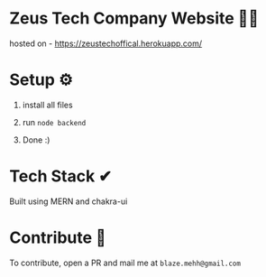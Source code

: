 # Zeus Tech Company Website 🐱‍👤

hosted on - https://zeustechoffical.herokuapp.com/

# Setup ⚙

1) install all files

2) run ```node backend```

3) Done :)

# Tech Stack ✔

Built using MERN and chakra-ui

# Contribute 👾

To contribute, open a PR and mail me at ```blaze.mehh@gmail.com```
